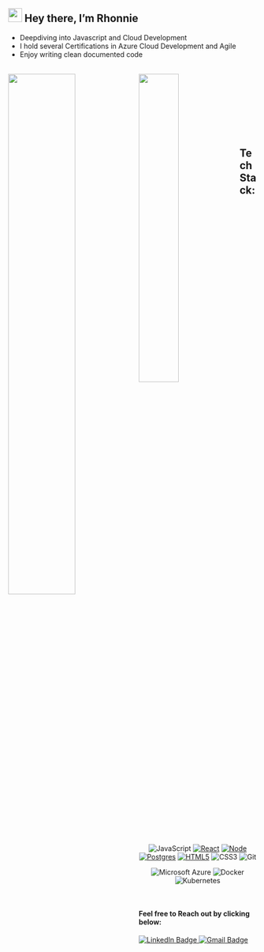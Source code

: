 ## <img src="https://media.giphy.com/media/hvRJCLFzcasrR4ia7z/giphy.gif" width="28"> Hey there, I’m Rhonnie
- Deepdiving into Javascript and Cloud Development
- I hold several Certifications in Azure Cloud Development and Agile 
- Enjoy writing clean documented code 
<div>
  <br>
<img align='left' width='52%' src="https://github-readme-stats-git-masterrstaa-rickstaa.vercel.app/api?username=rhonnieal&include_all_commits=false&count_private=true&show_icons=true&hide=stars,issues&theme=aura_dark" />

<img align='left' width='40%' src="https://github-readme-stats-git-masterrstaa-rickstaa.vercel.app/api/top-langs/?username=rhonnieal&layout=compact&theme=aura_dark" />

<br>
<br>
<br>
<br>
<br>
<br>
<br>
 

## Tech Stack:

<div align="center">
  
![JavaScript](https://img.shields.io/static/v1?style=for-the-badge&message=JavaScript&color=222222&logo=JavaScript&logoColor=F7DF1E&label=)
[![React](https://img.shields.io/badge/React-20232A?style=for-the-badge&logo=react&logoColor=61DAFB)](#)
[![Node](https://img.shields.io/badge/Node.js-43853D?style=for-the-badge&logo=node.js&logoColor=white)](#)
[![Postgres](https://img.shields.io/badge/PostgreSQL-316192?style=for-the-badge&logo=postgresql&logoColor=white)](#)
[![HTML5](https://img.shields.io/badge/HTML5-E34F26?style=for-the-badge&logo=html5&logoColor=white)](#)
![CSS3](https://img.shields.io/static/v1?style=for-the-badge&message=CSS3&color=1572B6&logo=CSS3&logoColor=FFFFFF&label=)
![Git](https://img.shields.io/static/v1?style=for-the-badge&message=Git&color=F05032&logo=Git&logoColor=FFFFFF&label=)


![Microsoft Azure](https://img.shields.io/static/v1?style=for-the-badge&message=Microsoft+Azure&color=0078D4&logo=Microsoft+Azure&logoColor=FFFFFF&label=)
![Docker](https://img.shields.io/static/v1?style=for-the-badge&message=Docker&color=2496ED&logo=Docker&logoColor=FFFFFF&label=)
![Kubernetes](https://img.shields.io/static/v1?style=for-the-badge&message=Kubernetes&color=326CE5&logo=Kubernetes&logoColor=FFFFFF&label=)

</div>
<br>

  
#### Feel free to Reach out by clicking below:
<div align="left">
  <a href="https://www.linkedin.com/in/rhonnie-allan"Lets link up>
    <img src="https://img.shields.io/badge/LinkedIn-blue?style=for-the-badge&logo=linkedin&logoColor=white" alt="LinkedIn Badge"/>
  </a>
  <a href="mailto: rhonnieallan@gmail.com"Shoot me an email>
    <img src="https://img.shields.io/static/v1?style=for-the-badge&message=Gmail&color=EA4335&logo=Gmail&logoColor=FFFFFF&label=" alt="Gmail Badge"/>
  </a>
</div>
</div>
